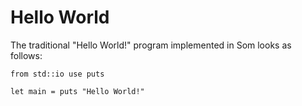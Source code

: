 # Hello World

The traditional "Hello World!" program implemented in Som looks as follows:

```som,editable
from std::io use puts

let main = puts "Hello World!"
```